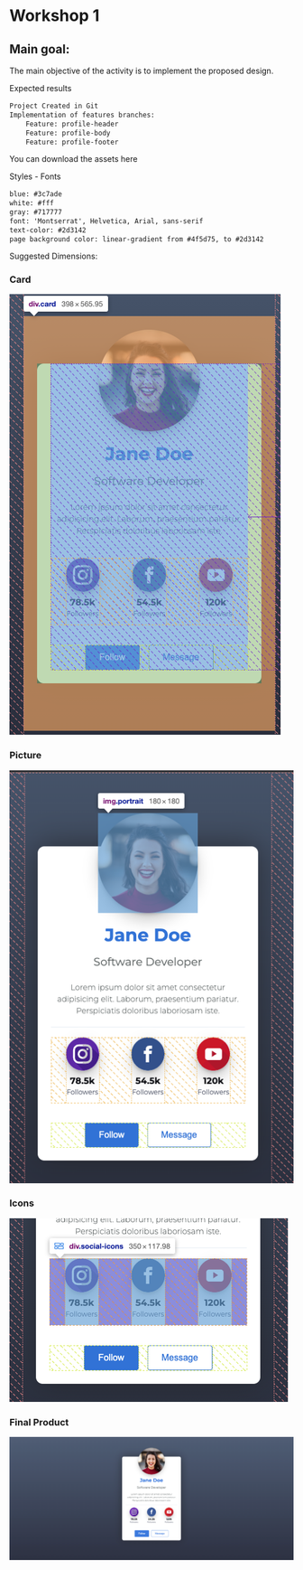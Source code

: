 # Workshop 1

## Main goal:
The main objective of the activity is to implement the proposed design.

Expected results

    Project Created in Git
    Implementation of features branches:
        Feature: profile-header
        Feature: profile-body
        Feature: profile-footer

You can download the assets here

Styles - Fonts

    blue: #3c7ade
    white: #fff
    gray: #717777
    font: 'Montserrat', Helvetica, Arial, sans-serif
    text-color: #2d3142
    page background color: linear-gradient from #4f5d75, to #2d3142

Suggested Dimensions:
 ### Card
![Card](./pictures/card.png)

 ### Picture
![Picture](./pictures/picture.png)

 ### Icons
![icons](./pictures/icons.png)

 ### Final Product
![icons](./pictures/finalProduct.png)


